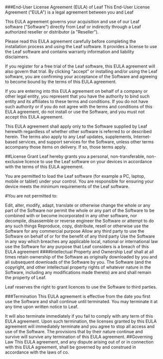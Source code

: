 ###End-User License Agreement (EULA) of Leaf
This End-User License Agreement ("EULA") is a legal agreement between you and Leaf

This EULA agreement governs your acquisition and use of our Leaf software ("Software") directly from Leaf or indirectly through a Leaf authorized reseller or distributor (a "Reseller").

Please read this EULA agreement carefully before completing the installation process and using the Leaf software. It provides a license to use the Leaf software and contains warranty information and liability disclaimers.

If you register for a free trial of the Leaf software, this EULA agreement will also govern that trial. By clicking "accept" or installing and/or using the Leaf software, you are confirming your acceptance of the Software and agreeing to become bound by the terms of this EULA agreement.

If you are entering into this EULA agreement on behalf of a company or other legal entity, you represent that you have the authority to bind such entity and its affiliates to these terms and conditions. If you do not have such authority or if you do not agree with the terms and conditions of this EULA agreement, do not install or use the Software, and you must not accept this EULA agreement.

This EULA agreement shall apply only to the Software supplied by Leaf herewith regardless of whether other software is referred to or described herein. The terms also apply to any Leaf updates, supplements, Internet-based services, and support services for the Software, unless other terms accompany those items on delivery. If so, those terms apply.

##License Grant
Leaf hereby grants you a personal, non-transferable, non-exclusive licence to use the Leaf software on your devices in accordance with the terms of this EULA agreement.

You are permitted to load the Leaf software (for example a PC, laptop, mobile or tablet) under your control. You are responsible for ensuring your device meets the minimum requirements of the Leaf software.

#You are not permitted to:

Edit, alter, modify, adapt, translate or otherwise change the whole or any part of the Software nor permit the whole or any part of the Software to be combined with or become incorporated in any other software, nor decompile, disassemble or reverse engineer the Software or attempt to do any such things
Reproduce, copy, distribute, resell or otherwise use the Software for any commercial purpose
Allow any third party to use the Software on behalf of or for the benefit of any third party
Use the Software in any way which breaches any applicable local, national or international law
use the Software for any purpose that Leaf considers is a breach of this EULA agreement
####Intellectual Property and Ownership
Leaf shall at all times retain ownership of the Software as originally downloaded by you and all subsequent downloads of the Software by you. The Software (and the copyright, and other intellectual property rights of whatever nature in the Software, including any modifications made thereto) are and shall remain the property of Leaf.

Leaf reserves the right to grant licences to use the Software to third parties.

###Termination
This EULA agreement is effective from the date you first use the Software and shall continue until terminated. You may terminate it at any time upon written notice to Leaf.

It will also terminate immediately if you fail to comply with any term of this EULA agreement. Upon such termination, the licenses granted by this EULA agreement will immediately terminate and you agree to stop all access and use of the Software. The provisions that by their nature continue and survive will survive any termination of this EULA agreement.
##Governing Law
This EULA agreement, and any dispute arising out of or in connection with this EULA agreement, shall be governed by and construed in accordance with the laws of co.
